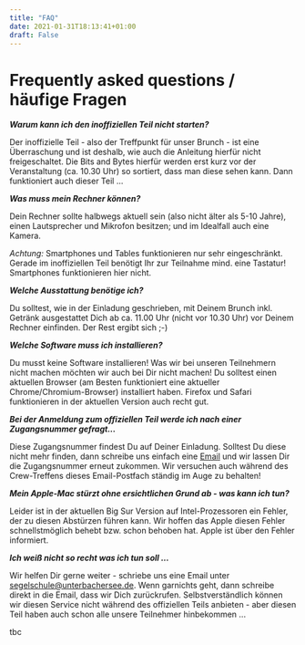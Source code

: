 ```yaml
---
title: "FAQ"
date: 2021-01-31T18:13:41+01:00
draft: False
---
```


Frequently asked questions / häufige Fragen
=====
***Warum kann ich den inoffiziellen Teil nicht starten?***

Der inoffizielle Teil - also der Treffpunkt für unser Brunch - ist eine Überraschung und ist deshalb, wie auch die Anleitung hierfür nicht freigeschaltet. 
Die Bits and Bytes hierfür werden erst kurz vor der Veranstaltung (ca. 10.30 Uhr) so sortiert, dass man diese sehen kann. Dann funktioniert auch dieser Teil ...

***Was muss mein Rechner können?***

Dein Rechner sollte halbwegs aktuell sein (also nicht älter als 5-10 Jahre), einen Lautsprecher und Mikrofon besitzen; und im Idealfall auch eine Kamera.

_Achtung:_ Smartphones und Tables funktionieren nur sehr eingeschränkt. Gerade im inoffiziellen Teil benötigt Ihr zur Teilnahme mind. eine Tastatur! Smartphones funktionieren hier nicht.

***Welche Ausstattung benötige ich?***

Du solltest, wie in der Einladung geschrieben, mit Deinem Brunch inkl. Getränk ausgestattet Dich ab ca. 11.00 Uhr (nicht vor 10.30 Uhr) vor Deinem Rechner einfinden. Der Rest ergibt sich ;-)

***Welche Software muss ich installieren?***

Du musst keine Software installieren! Was wir bei unseren Teilnehmern nicht machen möchten wir auch bei Dir nicht machen! Du solltest einen aktuellen Browser (am Besten funktioniert eine aktueller Chrome/Chromium-Browser) installiert haben. Firefox und Safari funktionieren in der aktuellen Version auch recht gut.

***Bei der Anmeldung zum offiziellen Teil werde ich nach einer Zugangsnummer gefragt...***

Diese Zugangsnummer findest Du auf Deiner Einladung. Solltest Du diese nicht mehr finden, dann schreibe uns einfach eine [Email](mailto:segelschule@unterbachersee.de) und wir lassen Dir die Zugangsnummer erneut zukommen. Wir versuchen auch während des Crew-Treffens dieses Email-Postfach ständig im Auge zu behalten!

***Mein Apple-Mac stürzt ohne ersichtlichen Grund ab - was kann ich tun?***

Leider ist in der aktuellen Big Sur Version auf Intel-Prozessoren ein Fehler, der zu diesen Abstürzen führen kann. Wir hoffen das Apple diesen Fehler schnellstmöglich behebt bzw. schon behoben hat. Apple ist über den Fehler informiert.

***Ich weiß nicht so recht was ich tun soll ...***

Wir helfen Dir gerne weiter - schriebe uns eine Email unter <a href="mailto:segelschule@unterbachersee.de">segelschule@unterbachersee.de</a>. Wenn garnichts geht, dann schreibe direkt in die Email, dass wir Dich zurückrufen. Selbstverständlich können wir diesen Service nicht während des offiziellen Teils anbieten - aber diesen Teil haben auch schon alle unsere Teilnehmer hinbekommen ...

tbc